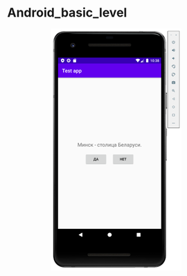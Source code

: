 # Android_basic_level


  <p align="center">  
      <img src="https://github.com/Dasha1000/Android_basic_level/blob/master/Screenshot/design.PNG" alt="Image" width="300"/>    
  </p>

